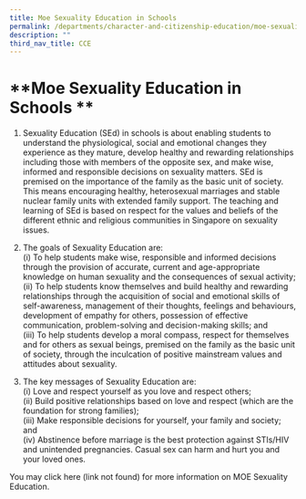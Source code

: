 ```yaml
---
title: Moe Sexuality Education in Schools
permalink: /departments/character-and-citizenship-education/moe-sexuality-education-in-schools
description: ""
third_nav_title: CCE
---
```

# **Moe Sexuality Education in Schools    **

1.  Sexuality Education (SEd) in schools is about enabling students to understand the physiological, social and emotional changes they experience as they mature, develop healthy and rewarding relationships including those with members of the opposite sex, and make wise, informed and responsible decisions on sexuality matters. SEd is premised on the importance of the family as the basic unit of society. This means encouraging healthy, heterosexual marriages and stable nuclear family units with extended family support. The teaching and learning of SEd is based on respect for the values and beliefs of the different ethnic and religious communities in Singapore on sexuality issues.

2.  The goals of Sexuality Education are:    
(i) To help students make wise, responsible and informed decisions through the provision of accurate, current and age-appropriate knowledge on human sexuality and the consequences of sexual activity;    
(ii) To help students know themselves and build healthy and rewarding relationships through the acquisition of social and emotional skills of self-awareness, management of their thoughts, feelings and behaviours, development of empathy for others, possession of effective communication, problem-solving and decision-making skills; and      
(iii) To help students develop a moral compass, respect for themselves and for others as sexual beings, premised on the family as the basic unit of society, through the inculcation of positive mainstream values and attitudes about sexuality. 

3.	The key messages of Sexuality Education are:    
(i)	Love and respect yourself as you love and respect others;    
(ii)	Build positive relationships based on love and respect (which are the foundation for strong families);    
(iii)	Make responsible decisions for yourself, your family and society; and     
(iv)	Abstinence before marriage is the best protection against STIs/HIV and unintended pregnancies. Casual sex can harm and hurt you and your loved ones.


You may click here (link not found) for more information on MOE Sexuality Education.